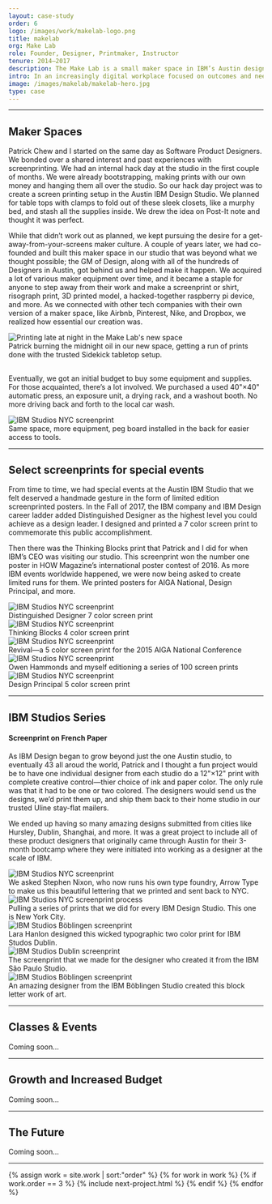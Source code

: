 ```yaml
---
layout: case-study
order: 6
logo: /images/work/makelab-logo.png
title: makelab
org: Make Lab
role: Founder, Designer, Printmaker, Instructor
tenure: 2014–2017
description: The Make Lab is a small maker space in IBM’s Austin design studio. In an increasingly digital workplace focused on outcomes and needle-moving, the practice of working with our hands is a nice reminder of play, commitment, and independence. We built the Make Lab with the goal of creating an open space where our co-workers could explore, iterate, recharge, and learn together.
intro: In an increasingly digital workplace focused on outcomes and needle-moving, the practice of working with our hands is a nice reminder of play, commitment, and independence. We built the Make Lab with the goal of creating an open space where our co-workers could explore, iterate, recharge, and learn together.
image: /images/makelab/makelab-hero.jpg
type: case
---
```


<hr>

<div class="c-grid__half">
  <h2>Maker Spaces</h2>
  <article class="c-grid__mt c-text-format">
    <p>Patrick Chew and I started on the same day as Software Product Designers. We bonded over a shared interest and past experiences with screenprinting. We had an internal hack day at the studio in the first couple of months. We were already bootstrapping, making prints with our own money and hanging them all over the studio. So our hack day project was to create a screen printing setup in the Austin IBM Design Studio. We planned for table tops with clamps to fold out of these sleek closets, like a murphy bed, and stash all the supplies inside. We drew the idea on Post-It note and thought it was perfect.
    </p>
    <p>
    While that didn’t work out as planned, we kept pursuing the desire for a get-away-from-your-screens maker culture. A couple of years later, we had co-founded and built this maker space in our studio that was beyond what we thought possible; the GM of Design, along with all of the hundreds of Designers in Austin, got behind us and helped make it happen. We acquired a lot of various maker equipment over time, and it became a staple for anyone to step away from their work and make a screenprint or shirt, risograph print, 3D printed model, a hacked-together raspberry pi device, and more. As we connected with other tech companies with their own version of a maker space, like Airbnb, Pinterest, Nike, and Dropbox, we realized how essential our creation was.
    </p>
  </article>
  </div>
  <img src="../../images/makelab/pchew-hursley.jpg" alt="Printing late at night in the Make Lab's new space">
  <figcaption>Patrick burning the midnight oil in our new space, getting a run of prints done with the trusted Sidekick tabletop setup.</figcaption>
<div class="c-grid__half">
  <h2></h2>
  <article class="c-grid__mt c-text-format">
    <p>
      Eventually, we got an initial budget to buy some equipment and supplies. For those acquainted, there’s a lot involved. We purchased a used 40"×40" automatic press, an exposure unit, a drying rack, and a washout booth. No more driving back and forth to the local car wash.
    </p>
  </article>
</div>
<img src="../../images/makelab/automatic-press.jpg" alt="IBM Studios NYC screenprint">
  <figcaption>Same space, more equipment, peg board installed in the back for easier access to tools.</figcaption>

<hr>

<div class="c-grid__half">
  <h2>Select screenprints for special events</h2>
  <article class="c-grid__mt c-text-format">
    <p>From time to time, we had special events at the Austin IBM Studio that we felt deserved a handmade gesture in the form of limited edition screenprinted posters. In the Fall of 2017, the IBM company and IBM Design career ladder added Distinguished Designer as the highest level you could achieve as a design leader. I designed and printed a 7 color screen print to commemorate this public accomplishment.
    </p>
    <p>
    Then there was the Thinking Blocks print that Patrick and I did for when IBM’s CEO was visiting our studio. This screenprint won the number one poster in HOW Magazine’s international poster contest of 2016. As more IBM events worldwide happened, we were now being asked to create limited runs for them. We printed posters for AIGA National, Design Principal, and more.
    </p>
  </article>
</div>
<img src="../../images/makelab/distinguished-designer.jpg" alt="IBM Studios NYC screenprint">
<figcaption>Distinguished Designer 7 color screen print</figcaption>
<img src="../../images/makelab/thinking-blocks.jpg" alt="IBM Studios NYC screenprint">
<figcaption>Thinking Blocks 4 color screen print</figcaption>
<img src="../../images/makelab/aiga-national.jpg" alt="IBM Studios NYC screenprint">
<figcaption>Revival—a 5 color screen print for the 2015 AIGA National Conference</figcaption>
<img src="../../images/makelab/signing-aiga-national.jpg" alt="IBM Studios NYC screenprint">
<figcaption>Owen Hammonds and myself editioning a series of 100 screen prints</figcaption>
<img src="../../images/makelab/design-principal.jpg" alt="IBM Studios NYC screenprint">
<figcaption>Design Principal 5 color screen print</figcaption>

<hr>

<div class="c-grid__half">
  <div class="u-mb-tiny">
    <h2 class="c-work__m-strip">IBM Studios Series</h2>
    <h4>Screenprint on French Paper</h4>
  </div>
  <article class="c-grid__mt c-text-format">
    <p>As IBM Design began to grow beyond just the one Austin studio, to eventually 43 all aroud the world, Patrick and I thought a fun project would be to have one individual designer from each studio do a 12"×12" print with complete creative control—thier choice of ink and paper color. The only rule was that it had to be one or two colored. The designers would send us the designs, we’d print them up, and ship them back to their home studio in our trusted Uline stay-flat mailers.</p>
    <p>We ended up having so many amazing designs submitted from cities like Hursley, Dublin, Shanghai, and more. It was a great project to include all of these product designers that originally came through Austin for their 3-month bootcamp where they were initiated into working as a designer at the scale of IBM.</p>
  </article>
</div>
<img src="../../images/makelab/new-york-city.jpg" alt="IBM Studios NYC screenprint">
<figcaption>We asked Stephen Nixon, who now runs his own type foundry, Arrow Type to make us this beautiful lettering that we printed and sent back to NYC.</figcaption>
<img src="../../images/makelab/new-york-studio-poster.jpg" alt="IBM Studios NYC screenprint process">
<figcaption>Pulling a series of prints that we did for every IBM Design Studio. This one is New York City.</figcaption>
<img src="../../images/makelab/dublin.jpg" alt="IBM Studios Böblingen screenprint">
<figcaption>Lara Hanlon designed this wicked typographic two color print for IBM Studos Dublin.</figcaption>
<img src="../../images/makelab/sao-paulo.jpg" alt="IBM Studios Dublin screenprint">
<figcaption>The screenprint that we made for the designer who created it from the IBM São Paulo Studio.</figcaption>
<img src="../../images/makelab/boblingen.jpg" alt="IBM Studios Böblingen screenprint">
<figcaption>An amazing designer from the IBM Böblingen Studio created this block letter work of art.</figcaption>

<hr>

<div class="c-grid__half">
  <h2>Classes &amp; Events</h2>
  <article class="c-grid__mt c-text-format">
    <p>Coming soon&hellip;</p>
  </article>
</div>

<hr>

<div class="c-grid__half">
  <h2>Growth and Increased Budget</h2>
  <article class="c-grid__mt c-text-format">
    <p>Coming soon&hellip;</p>
  </article>
</div>

<hr>

<div class="c-grid__half">
  <h2>The Future</h2>
  <article class="c-grid__mt c-text-format">
    <p>Coming soon&hellip;</p>
  </article>
</div>

<hr>

{% assign work = site.work | sort:"order" %}
{% for work in work %}
{% if work.order == 3 %}
{% include next-project.html %}
{% endif %}
{% endfor %}
